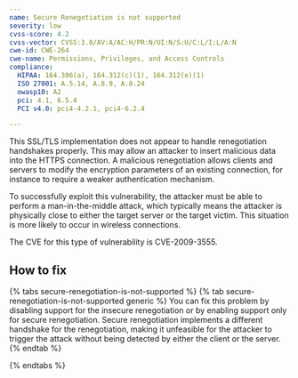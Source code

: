 ```yaml
---
name: Secure Renegotiation is not supported
severity: low
cvss-score: 4.2
cvss-vector: CVSS:3.0/AV:A/AC:H/PR:N/UI:N/S:U/C:L/I:L/A:N
cwe-id: CWE-264
cwe-name: Permissions, Privileges, and Access Controls
compliance:
  HIPAA: 164.306(a), 164.312(c)(1), 164.312(e)(1)
  ISO 27001: A.5.14, A.8.9, A.8.24
  owasp10: A2
  pci: 4.1, 6.5.4
  PCI v4.0: pci4-4.2.1, pci4-6.2.4

---            
```


This SSL/TLS implementation does not appear to handle renegotiation handshakes properly. This may allow an attacker to insert malicious data into the HTTPS connection. A malicious renegotiation allows clients and servers to modify the encryption parameters of an existing connection, for instance to require a weaker authentication mechanism.

To successfully exploit this vulnerability, the attacker must be able to perform a man-in-the-middle attack, which typically means the attacker is physically close to either the target server or the target victim. This situation is more likely to occur in wireless connections.

The CVE for this type of vulnerability is CVE-2009-3555.

## How to fix

{% tabs secure-renegotiation-is-not-supported %}
{% tab secure-renegotiation-is-not-supported generic %}
You can fix this problem by disabling support for the insecure renegotiation or by enabling support only for secure renegotiation. Secure renegotiation implements a different handshake for the renegotiation, making it unfeasible for the attacker to trigger the attack without being detected by either the client or the server.
{% endtab %}

{% endtabs %}
